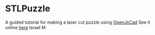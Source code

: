 # STLPuzzle

A guided tutorial for making a laser cut puzzle using [OpenJsCad](https://github.com/joostn/OpenJsCad/tree/gh-pages)
See it online [here](http://purelogiq.github.io/stlpuzzle/)
Israel M